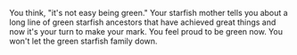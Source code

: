 You think, "it's not easy being green." 
Your starfish mother tells you about a long line of green starfish ancestors that have achieved great things and now it's your turn to make your mark.
You feel proud to be green now. You won't let the green starfish family down.
